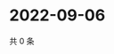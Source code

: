 # 2022-09-06

共 0 条

<!-- BEGIN WEIBO -->
<!-- 最后更新时间 Tue Sep 06 2022 20:34:33 GMT+0800 (China Standard Time) -->

<!-- END WEIBO -->
